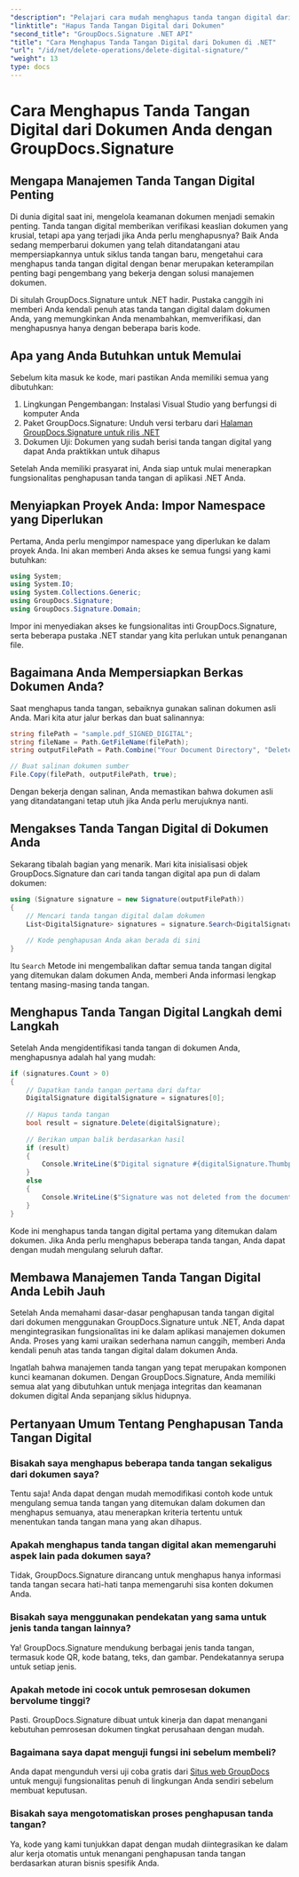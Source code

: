 ```yaml
---
"description": "Pelajari cara mudah menghapus tanda tangan digital dari dokumen Anda menggunakan GroupDocs.Signature untuk .NET. Panduan langkah demi langkah kami akan membantu Anda menjaga keamanan dokumen dengan mudah."
"linktitle": "Hapus Tanda Tangan Digital dari Dokumen"
"second_title": "GroupDocs.Signature .NET API"
"title": "Cara Menghapus Tanda Tangan Digital dari Dokumen di .NET"
"url": "/id/net/delete-operations/delete-digital-signature/"
"weight": 13
type: docs
---
```

# Cara Menghapus Tanda Tangan Digital dari Dokumen Anda dengan GroupDocs.Signature

## Mengapa Manajemen Tanda Tangan Digital Penting

Di dunia digital saat ini, mengelola keamanan dokumen menjadi semakin penting. Tanda tangan digital memberikan verifikasi keaslian dokumen yang krusial, tetapi apa yang terjadi jika Anda perlu menghapusnya? Baik Anda sedang memperbarui dokumen yang telah ditandatangani atau mempersiapkannya untuk siklus tanda tangan baru, mengetahui cara menghapus tanda tangan digital dengan benar merupakan keterampilan penting bagi pengembang yang bekerja dengan solusi manajemen dokumen.

Di situlah GroupDocs.Signature untuk .NET hadir. Pustaka canggih ini memberi Anda kendali penuh atas tanda tangan digital dalam dokumen Anda, yang memungkinkan Anda menambahkan, memverifikasi, dan menghapusnya hanya dengan beberapa baris kode.

## Apa yang Anda Butuhkan untuk Memulai

Sebelum kita masuk ke kode, mari pastikan Anda memiliki semua yang dibutuhkan:

1. Lingkungan Pengembangan: Instalasi Visual Studio yang berfungsi di komputer Anda
2. Paket GroupDocs.Signature: Unduh versi terbaru dari [Halaman GroupDocs.Signature untuk rilis .NET](https://releases.groupdocs.com/signature/net/)
3. Dokumen Uji: Dokumen yang sudah berisi tanda tangan digital yang dapat Anda praktikkan untuk dihapus

Setelah Anda memiliki prasyarat ini, Anda siap untuk mulai menerapkan fungsionalitas penghapusan tanda tangan di aplikasi .NET Anda.

## Menyiapkan Proyek Anda: Impor Namespace yang Diperlukan

Pertama, Anda perlu mengimpor namespace yang diperlukan ke dalam proyek Anda. Ini akan memberi Anda akses ke semua fungsi yang kami butuhkan:

```csharp
using System;
using System.IO;
using System.Collections.Generic;
using GroupDocs.Signature;
using GroupDocs.Signature.Domain;
```

Impor ini menyediakan akses ke fungsionalitas inti GroupDocs.Signature, serta beberapa pustaka .NET standar yang kita perlukan untuk penanganan file.

## Bagaimana Anda Mempersiapkan Berkas Dokumen Anda?

Saat menghapus tanda tangan, sebaiknya gunakan salinan dokumen asli Anda. Mari kita atur jalur berkas dan buat salinannya:

```csharp
string filePath = "sample.pdf_SIGNED_DIGITAL";
string fileName = Path.GetFileName(filePath);
string outputFilePath = Path.Combine("Your Document Directory", "DeleteDigital", fileName);

// Buat salinan dokumen sumber
File.Copy(filePath, outputFilePath, true);
```

Dengan bekerja dengan salinan, Anda memastikan bahwa dokumen asli yang ditandatangani tetap utuh jika Anda perlu merujuknya nanti.

## Mengakses Tanda Tangan Digital di Dokumen Anda

Sekarang tibalah bagian yang menarik. Mari kita inisialisasi objek GroupDocs.Signature dan cari tanda tangan digital apa pun di dalam dokumen:

```csharp
using (Signature signature = new Signature(outputFilePath))
{
    // Mencari tanda tangan digital dalam dokumen
    List<DigitalSignature> signatures = signature.Search<DigitalSignature>(SignatureType.Digital);
    
    // Kode penghapusan Anda akan berada di sini
}
```

Itu `Search` Metode ini mengembalikan daftar semua tanda tangan digital yang ditemukan dalam dokumen Anda, memberi Anda informasi lengkap tentang masing-masing tanda tangan.

## Menghapus Tanda Tangan Digital Langkah demi Langkah

Setelah Anda mengidentifikasi tanda tangan di dokumen Anda, menghapusnya adalah hal yang mudah:

```csharp
if (signatures.Count > 0)
{
    // Dapatkan tanda tangan pertama dari daftar
    DigitalSignature digitalSignature = signatures[0];
    
    // Hapus tanda tangan
    bool result = signature.Delete(digitalSignature);
    
    // Berikan umpan balik berdasarkan hasil
    if (result)
    {
        Console.WriteLine($"Digital signature #{digitalSignature.Thumbprint} from {digitalSignature.SignTime.ToShortDateString()} was deleted from document ['{fileName}'].");
    }
    else
    {
        Console.WriteLine($"Signature was not deleted from the document! Signature# {digitalSignature.Thumbprint} was not found!");
    }
}
```

Kode ini menghapus tanda tangan digital pertama yang ditemukan dalam dokumen. Jika Anda perlu menghapus beberapa tanda tangan, Anda dapat dengan mudah mengulang seluruh daftar.

## Membawa Manajemen Tanda Tangan Digital Anda Lebih Jauh

Setelah Anda memahami dasar-dasar penghapusan tanda tangan digital dari dokumen menggunakan GroupDocs.Signature untuk .NET, Anda dapat mengintegrasikan fungsionalitas ini ke dalam aplikasi manajemen dokumen Anda. Proses yang kami uraikan sederhana namun canggih, memberi Anda kendali penuh atas tanda tangan digital dalam dokumen Anda.

Ingatlah bahwa manajemen tanda tangan yang tepat merupakan komponen kunci keamanan dokumen. Dengan GroupDocs.Signature, Anda memiliki semua alat yang dibutuhkan untuk menjaga integritas dan keamanan dokumen digital Anda sepanjang siklus hidupnya.

## Pertanyaan Umum Tentang Penghapusan Tanda Tangan Digital

### Bisakah saya menghapus beberapa tanda tangan sekaligus dari dokumen saya?
Tentu saja! Anda dapat dengan mudah memodifikasi contoh kode untuk mengulang semua tanda tangan yang ditemukan dalam dokumen dan menghapus semuanya, atau menerapkan kriteria tertentu untuk menentukan tanda tangan mana yang akan dihapus.

### Apakah menghapus tanda tangan digital akan memengaruhi aspek lain pada dokumen saya?
Tidak, GroupDocs.Signature dirancang untuk menghapus hanya informasi tanda tangan secara hati-hati tanpa memengaruhi sisa konten dokumen Anda.

### Bisakah saya menggunakan pendekatan yang sama untuk jenis tanda tangan lainnya?
Ya! GroupDocs.Signature mendukung berbagai jenis tanda tangan, termasuk kode QR, kode batang, teks, dan gambar. Pendekatannya serupa untuk setiap jenis.

### Apakah metode ini cocok untuk pemrosesan dokumen bervolume tinggi?
Pasti. GroupDocs.Signature dibuat untuk kinerja dan dapat menangani kebutuhan pemrosesan dokumen tingkat perusahaan dengan mudah.

### Bagaimana saya dapat menguji fungsi ini sebelum membeli?
Anda dapat mengunduh versi uji coba gratis dari [Situs web GroupDocs](https://releases.groupdocs.com/) untuk menguji fungsionalitas penuh di lingkungan Anda sendiri sebelum membuat keputusan.

### Bisakah saya mengotomatiskan proses penghapusan tanda tangan?
Ya, kode yang kami tunjukkan dapat dengan mudah diintegrasikan ke dalam alur kerja otomatis untuk menangani penghapusan tanda tangan berdasarkan aturan bisnis spesifik Anda.